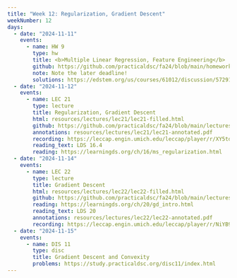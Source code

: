 ```yaml
---
title: "Week 12: Regularization, Gradient Descent"
weekNumber: 12
days:
  - date: "2024-11-11"
    events:
      - name: HW 9
        type: hw
        title: <b>Multiple Linear Regression, Feature Engineering</b>
        github: https://github.com/practicaldsc/fa24/blob/main/homeworks/hw09/hw09.ipynb
        note: Note the later deadline!
        solutions: https://edstem.org/us/courses/61012/discussion/5729132
  - date: "2024-11-12"
    events:
      - name: LEC 21
        type: lecture
        title: Regularization, Gradient Descent
        html: resources/lectures/lec21/lec21-filled.html
        github: https://github.com/practicaldsc/fa24/blob/main/lectures/lec21/
        annotations: resources/lectures/lec21/lec21-annotated.pdf
        recording: https://leccap.engin.umich.edu/leccap/player/r/XY5tdq
        reading_text: LDS 16.4
        reading: https://learningds.org/ch/16/ms_regularization.html
  - date: "2024-11-14"
    events:
      - name: LEC 22
        type: lecture
        title: Gradient Descent
        html: resources/lectures/lec22/lec22-filled.html
        github: https://github.com/practicaldsc/fa24/blob/main/lectures/lec22/
        reading: https://learningds.org/ch/20/gd_intro.html
        reading_text: LDS 20
        annotations: resources/lectures/lec22/lec22-annotated.pdf
        recording: https://leccap.engin.umich.edu/leccap/player/r/NiYB9E
  - date: "2024-11-15"
    events:
      - name: DIS 11
        type: disc
        title: Gradient Descent and Convexity
        problems: https://study.practicaldsc.org/disc11/index.html
---
```

